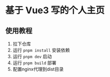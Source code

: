# 基于 Vue3 写的个人主页

## 使用教程
1. 拉下仓库
2. 运行 `pnpm install` 安装依赖
3. 运行 `pnpm dev` 启动
4. 运行 `pnpm build` 部署
5. 配置nginx代理到dist目录